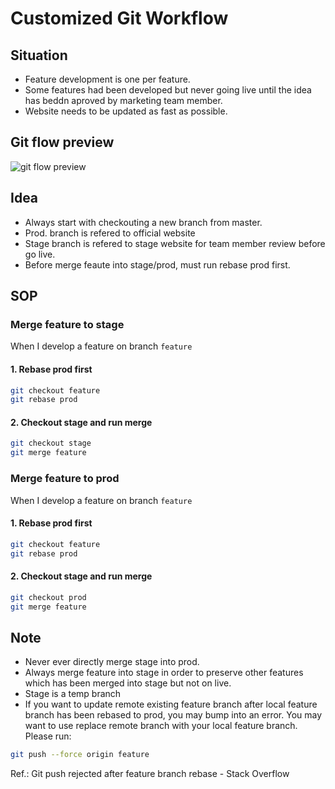 # Customized Git Workflow

## Situation

- Feature development is one per feature.
- Some features had been developed but never going live until the idea has beddn aproved by marketing team member.
- Website needs to be updated as fast as possible.

## Git flow preview

![git flow preview](https://i.imgur.com/PJBYlzG.png)

## Idea

- Always start with checkouting a new branch from master.
- Prod. branch is refered to official website
- Stage branch is refered to stage website for team member review before go live.
- Before merge feaute into stage/prod, must run rebase prod first.

## SOP

### Merge feature to stage

When I develop a feature on branch `feature`

#### 1. Rebase prod first

```bash
git checkout feature
git rebase prod
```

#### 2. Checkout stage and run merge

```bash
git checkout stage
git merge feature
```

### Merge feature to prod

When I develop a feature on branch `feature`

#### 1. Rebase prod first

```bash
git checkout feature
git rebase prod
```

#### 2. Checkout stage and run merge

```bash
git checkout prod
git merge feature
```

## Note

- Never ever directly merge stage into prod.
- Always merge feature into stage in order to preserve other features which has been merged into stage but not on live.
- Stage is a temp branch
- If you want to update remote existing feature branch after local feature branch has been rebased to prod, you may bump into an error. You may want to use replace remote branch with your local feature branch. Please run:

```bash
git push --force origin feature
```

Ref.:
Git push rejected after feature branch rebase - Stack Overflow
